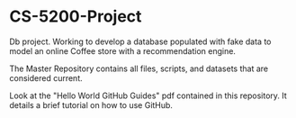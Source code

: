 # CS-5200-Project
Db project.  Working to develop a database populated with fake data to model an online Coffee store with a recommendation engine. 


The Master Repository contains all files, scripts, and datasets that are considered current.  

Look at the "Hello World GitHub Guides" pdf contained in this repository.  It details a brief tutorial on how to use GitHub.  
